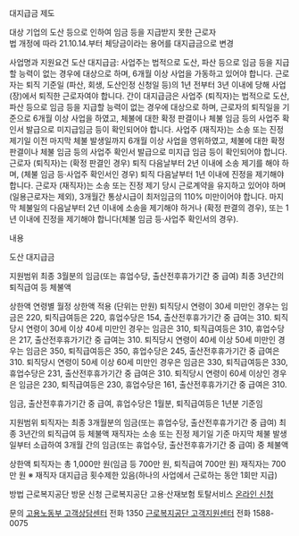 대지급금 제도

대상
기업의 도산 등으로 인하여 임금 등을 지급받지 못한 근로자  
법 개정에 따라 21.10.14.부터 체당금이라는 용어를 대지급금으로 변경

사업명과 지원요건
도산 대지급금:
사업주는 법적으로 도산, 파산 등으로 임금 등을 지급할 능력이 없는 경우에 대상으로 하며, 6개월 이상 사업을 가동하고 있어야 합니다.
근로자는 퇴직 기준일 (파산, 회생, 도산인정 신청일 등)의 1년 전부터 3년 이내에 당해 사업(장)에서 퇴직한 근로자여야 합니다.
간이 대지급금은
사업주 (퇴직자)는 법적으로 도산, 파산 등으로 임금 등을 지급할 능력이 없는 경우에 대상으로 하며, 근로자의 퇴직일을 기준으로 6개월 이상 사업을 하였고, 체불에 대한 확정 판결이나 체불 임금 등의 사업주 확인서 발급으로 미지급임금 등이 확인되어야 합니다.
사업주 (재직자)는 소송 또는 진정 제기일 이전 마지막 체불 발생일까지 6개월 이상 사업을 영위하였고, 체불에 대한 확정 판결이나 체불 임금 등의 사업주 확인서 발급으로 미지급 임금 등이 확인되어야 합니다.
근로자 (퇴직자)는 (확정 판결인 경우) 퇴직 다음날부터 2년 이내에 소송 제기를 해야 하며, (체불 임금 등·사업주 확인서인 경우) 퇴직 다음날부터 1년 이내에 진정을 제기해야 합니다.
근로자 (재직자)는 소송 또는 진정 제기 당시 근로계약을 유지하고 있어야 하며(일용근로자는 제외), 3개월간 통상시급이 최저임금의 110% 미만이어야 합니다. 마지막 체불일의 다음날부터 2년 이내에 소송을 제기해야 하거나 (확정 판결의 경우), 또는 1년 이내에 진정을 제기해야 합니다(체불 임금 등·사업주 확인서의 경우).

내용

도산 대지급금

지원범위 최종 3월분의 임금(또는 휴업수당, 출산전후휴가기간 중 급여) 최종 3년간의 퇴직급여 등 체불액 

상한액
연령별 월정 상한액 적용 (단위는 만원)
퇴직당시 연령이 30세 미만인 경우는
임금은 220, 퇴직급여등은 220, 휴업수당은 154,
출산전후휴가기간 중 급여는 310.
퇴직당시 연령이 30세 이상 40세 미만인 경우는
임금은 310, 퇴직급여등은 310, 휴업수당은 217, 출산전후휴가기간 중 급여는 310.
퇴직당시 연령이 40세 이상 50세 미만인 경우는
임금은 350,
퇴직급여등은 350,
휴업수당은 245,
출산전후휴가기간 중 급여은 310.
퇴직당시 연령이 50세 이상 60세 미만인 경우은
임금은 330,
퇴직급여등은 330,
휴업수당은 231,
출산전후휴가기간 중 급여은 310.
퇴직당시 연령이 60세 이상인 경우은
임금은 230,
퇴직급여등은 230,
휴업수당은 161,
출산전후휴가기간 중 급여은 310.

임금, 출산전후휴가기간 중 급여, 휴업수당은 1월분, 퇴직급여등은 1년분 기준임


지원범위
퇴직자는 최종 3개월분의 임금(또는 휴업수당, 출산전후휴가기간 중 급여) 최종 3년간의 퇴직급여 등 체불액
재직자는 소송 또는 진정 제기일 기준 마지막 체불 발생일부터 소급하여 3개월 간의 임금(또는 휴업수당, 출산전후휴가기간 중 급여) 중 체불액

상한액
퇴직자는 총 1,000만 원(임금 등 700만 원, 퇴직급여 700만 원)
재직자는 700만 원  ※ 재직자 대지급금 횟수제한 있음(하나의 사업에서 근로하는 동안 1회만 지급)

방법
근로복지공단 방문 신청
근로복지공단 고용·산재보험 토탈서비스 [온라인 신청](https://total.comwel.or.kr)

문의
[고용노동부 고객상담센터](http://www.moel.go.kr) 전화 1350
[근로복지공단 고객지원센터](http://www.comwel.or.kr) 전화 1588-0075